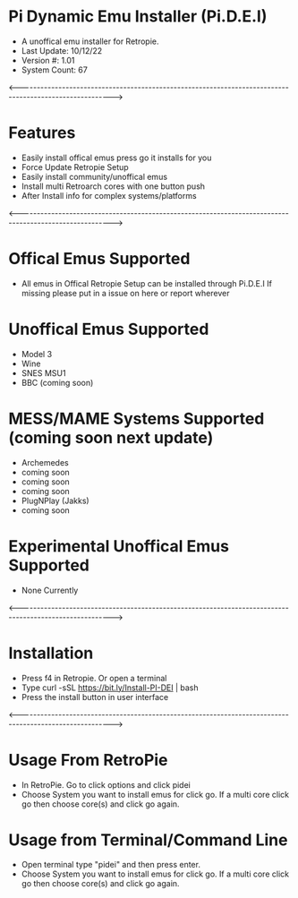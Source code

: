 # Pi Dynamic Emu Installer (Pi.D.E.I)
- A unoffical emu installer for Retropie. 
- Last Update: 10/12/22
- Version #: 1.01
- System Count: 67

<-------------------------------------------------------------------------------------------------------->

# Features
- Easily install offical emus press go it installs for you
- Force Update Retropie Setup 
- Easily install community/unoffical emus
- Install multi Retroarch cores with one button push
- After Install info for complex systems/platforms

<-------------------------------------------------------------------------------------------------------->

# Offical Emus Supported 
- All emus in Offical Retropie Setup can be installed through Pi.D.E.I 
If missing please put in a issue on here or report wherever


# Unoffical Emus Supported 
- Model 3
- Wine
- SNES MSU1
- BBC (coming soon)

# MESS/MAME Systems Supported (coming soon next update)
- Archemedes 
- coming soon
- coming soon
- coming soon 
- PlugNPlay (Jakks)
- coming soon

# Experimental Unoffical Emus Supported 
- None Currently 

<-------------------------------------------------------------------------------------------------------->

# Installation
- Press f4 in Retropie. Or open a terminal
- Type curl -sSL https://bit.ly/Install-PI-DEI | bash
- Press the install button in user interface

<-------------------------------------------------------------------------------------------------------->

# Usage From RetroPie
- In RetroPie. Go to click options and click pidei
- Choose System you want to install emus for click go. If a multi core click go then choose core(s) and click go again.


# Usage from Terminal/Command Line 
- Open terminal type  "pidei"  and then press enter.
- Choose System you want to install emus for click go. If a multi core click go then choose core(s) and click go again.

